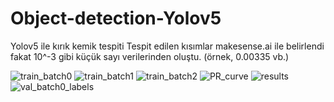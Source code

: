 # Object-detection-Yolov5
Yolov5 ile kırık kemik tespiti
Tespit edilen kısımlar makesense.ai ile belirlendi fakat 10^-3 gibi küçük sayı verilerinden oluştu. (örnek, 0.00335 vb.)



![train_batch0](https://user-images.githubusercontent.com/95082258/174348136-9f5aa7d6-2d07-41ef-89d3-61126936dbe2.jpg)
![train_batch1](https://user-images.githubusercontent.com/95082258/174348169-35b4467b-1cb6-418b-92bc-8a3a4ec080c9.jpg)
![train_batch2](https://user-images.githubusercontent.com/95082258/174348176-06f0e7b3-0a05-45e9-a472-18016e86e212.jpg)
![PR_curve](https://user-images.githubusercontent.com/95082258/174348185-884ff7a1-b30a-4533-9707-8f27aba95750.png)
![results](https://user-images.githubusercontent.com/95082258/174348194-248093b9-c2be-48f4-94bf-7bcfd7db5a8c.png)
![val_batch0_labels](https://user-images.githubusercontent.com/95082258/174348197-f5bb6c3f-5de8-4f89-b473-66a393b206cc.jpg)
